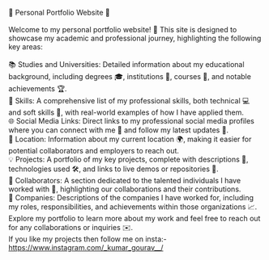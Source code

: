 🌟 Personal Portfolio Website 🌟
<br>
<br>
Welcome to my personal portfolio website! 🚀 This site is designed to showcase my academic and professional journey, highlighting the following key areas:
<br>
<br>
📚 Studies and Universities: Detailed information about my educational background, including degrees 🎓, institutions 🏫, courses 📖, and notable achievements 🏆.
<br>
💼 Skills: A comprehensive list of my professional skills, both technical 💻 and soft skills 🤝, with real-world examples of how I have applied them.
<br>
🌐 Social Media Links: Direct links to my professional social media profiles where you can connect with me 🌟 and follow my latest updates 📲.
<br>
📍 Location: Information about my current location 🌍, making it easier for potential collaborators and employers to reach out.
<br>
💡 Projects: A portfolio of my key projects, complete with descriptions 📜, technologies used 🛠️, and links to live demos or repositories 🔗.
<br>
🤝 Collaborators: A section dedicated to the talented individuals I have worked with 👥, highlighting our collaborations and their contributions.
<br>
🏢 Companies: Descriptions of the companies I have worked for, including my roles, responsibilities, and achievements within those organizations 📈.
<br>
Explore my portfolio to learn more about my work and feel free to reach out for any collaborations or inquiries ✉️.
<br>
If you like my projects then follow me on insta:- https://www.instagram.com/_kumar_gourav__/
